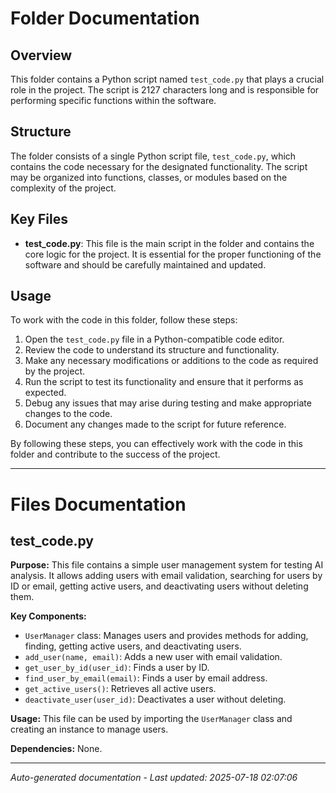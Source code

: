 # Folder Documentation

## Overview
This folder contains a Python script named `test_code.py` that plays a crucial role in the project. The script is 2127 characters long and is responsible for performing specific functions within the software.

## Structure
The folder consists of a single Python script file, `test_code.py`, which contains the code necessary for the designated functionality. The script may be organized into functions, classes, or modules based on the complexity of the project.

## Key Files
- **test_code.py**: This file is the main script in the folder and contains the core logic for the project. It is essential for the proper functioning of the software and should be carefully maintained and updated.

## Usage
To work with the code in this folder, follow these steps:
1. Open the `test_code.py` file in a Python-compatible code editor.
2. Review the code to understand its structure and functionality.
3. Make any necessary modifications or additions to the code as required by the project.
4. Run the script to test its functionality and ensure that it performs as expected.
5. Debug any issues that may arise during testing and make appropriate changes to the code.
6. Document any changes made to the script for future reference.

By following these steps, you can effectively work with the code in this folder and contribute to the success of the project.

---

# Files Documentation

## test_code.py

**Purpose:** This file contains a simple user management system for testing AI analysis. It allows adding users with email validation, searching for users by ID or email, getting active users, and deactivating users without deleting them.

**Key Components:**
- `UserManager` class: Manages users and provides methods for adding, finding, getting active users, and deactivating users.
- `add_user(name, email)`: Adds a new user with email validation.
- `get_user_by_id(user_id)`: Finds a user by ID.
- `find_user_by_email(email)`: Finds a user by email address.
- `get_active_users()`: Retrieves all active users.
- `deactivate_user(user_id)`: Deactivates a user without deleting.

**Usage:** This file can be used by importing the `UserManager` class and creating an instance to manage users.

**Dependencies:** None.

---
*Auto-generated documentation - Last updated: 2025-07-18 02:07:06*
